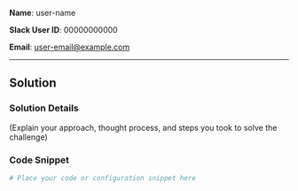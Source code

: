 **Name**: user-name

**Slack User ID**: 00000000000

**Email**: user-email@example.com   

---

## Solution

### Solution Details

(Explain your approach, thought process, and steps you took to solve the challenge)

### Code Snippet

```yaml
# Place your code or configuration snippet here